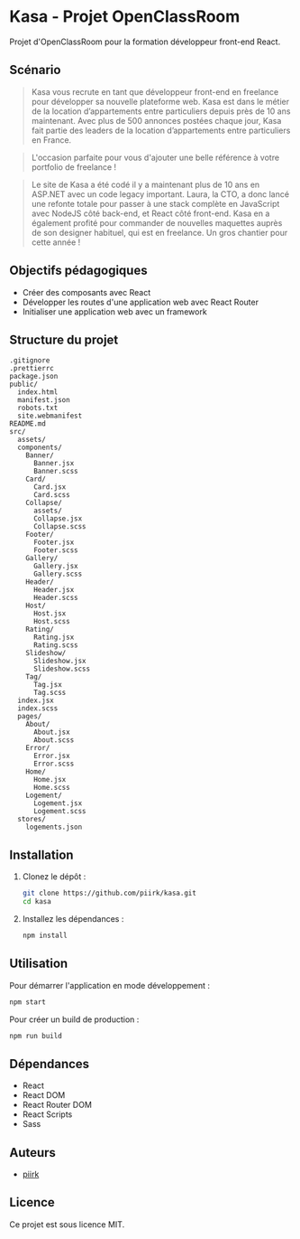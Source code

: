 # Kasa - Projet OpenClassRoom

Projet d'OpenClassRoom pour la formation développeur front-end React.

## Scénario

> Kasa vous recrute en tant que développeur front-end en freelance pour développer sa nouvelle plateforme web. Kasa est dans le métier de la location d’appartements entre particuliers depuis près de 10 ans maintenant. Avec plus de 500 annonces postées chaque jour, Kasa fait partie des leaders de la location d’appartements entre particuliers en France.

> L'occasion parfaite pour vous d'ajouter une belle référence à votre portfolio de freelance !

> Le site de Kasa a été codé il y a maintenant plus de 10 ans en ASP.NET avec un code legacy important. Laura, la CTO, a donc lancé une refonte totale pour passer à une stack complète en JavaScript avec NodeJS côté back-end, et React côté front-end. Kasa en a également profité pour commander de nouvelles maquettes auprès de son designer habituel, qui est en freelance. Un gros chantier pour cette année !

## Objectifs pédagogiques

- Créer des composants avec React
- Développer les routes d'une application web avec React Router
- Initialiser une application web avec un framework

## Structure du projet

```
.gitignore
.prettierrc
package.json
public/
  index.html
  manifest.json
  robots.txt
  site.webmanifest
README.md
src/
  assets/
  components/
    Banner/
      Banner.jsx
      Banner.scss
    Card/
      Card.jsx
      Card.scss
    Collapse/
      assets/
      Collapse.jsx
      Collapse.scss
    Footer/
      Footer.jsx
      Footer.scss
    Gallery/
      Gallery.jsx
      Gallery.scss
    Header/
      Header.jsx
      Header.scss
    Host/
      Host.jsx
      Host.scss
    Rating/
      Rating.jsx
      Rating.scss
    Slideshow/
      Slideshow.jsx
      Slideshow.scss
    Tag/
      Tag.jsx
      Tag.scss
  index.jsx
  index.scss
  pages/
    About/
      About.jsx
      About.scss
    Error/
      Error.jsx
      Error.scss
    Home/
      Home.jsx
      Home.scss
    Logement/
      Logement.jsx
      Logement.scss
  stores/
    logements.json
```

## Installation

1. Clonez le dépôt :

   ```sh
   git clone https://github.com/piirk/kasa.git
   cd kasa
   ```

2. Installez les dépendances :
   ```sh
   npm install
   ```

## Utilisation

Pour démarrer l'application en mode développement :

```sh
npm start
```

Pour créer un build de production :

```sh
npm run build
```

## Dépendances

- React
- React DOM
- React Router DOM
- React Scripts
- Sass

## Auteurs

- [piirk](https://github.com/piirk)

## Licence

Ce projet est sous licence MIT.

